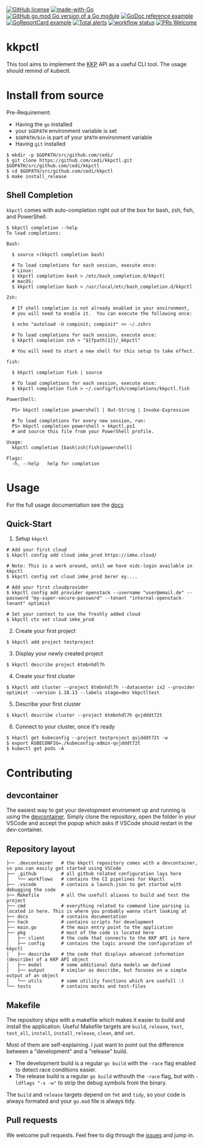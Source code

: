 [![GitHub license](https://img.shields.io/github/license/cedi/kkpctl.svg)](https://github.com/cedi/kkpctl/blob/main/LICENSE)
[![made-with-Go](https://img.shields.io/badge/Made%20with-Go-1f425f.svg)](http://golang.org)
[![GitHub go.mod Go version of a Go module](https://img.shields.io/github/go-mod/go-version/cedi/kkpctl.svg)](https://github.com/cedi/kkpctl)
[![GoDoc reference example](https://img.shields.io/badge/godoc-reference-blue.svg)](https://pkg.go.dev/github.com/cedi/kkpctl)
[![GoReportCard example](https://goreportcard.com/badge/github.com/cedi/kkpctl)](https://goreportcard.com/report/github.com/cedi/kkpctl)
[![Total alerts](https://img.shields.io/lgtm/alerts/g/cedi/kkpctl.svg?logo=lgtm&logoWidth=18)](https://lgtm.com/projects/g/cedi/kkpctl/alerts/)
[![workflow status](https://github.com/cedi/kkpctl/actions/workflows/go.yml/badge.svg)](https://github.com/cedi/kkpctl/actions)
[![PRs Welcome](https://img.shields.io/badge/PRs-welcome-brightgreen.svg?style=flat-square)](http://makeapullrequest.com)


# kkpctl

This tool aims to implement the [KKP](https://github.com/kubermatic/kubermatic) API as a useful CLI tool.
The usage should remind of kubectl.


# Install from source

Pre-Requirement:
* Having the `go` installed
* your `$GOPATH` environment variable is set
* `$GOPATH/bin` is part of your `$PATH` environment variable
* Having `git` installed

```
$ mkdir -p $GOPATH/src/github.com/cedi/
$ git clone https://github.com/cedi/kkpctl.git $GOPATH/src/github.com/cedi/kkpctl
$ cd $GOPATH/src/github.com/cedi/kkpctl
$ make install_release
```

## Shell Completion

`kkpctl` comes with auto-completion right out of the box for bash, zsh, fish, and PowerShell.

```
$ kkpctl completion --help
To load completions:

Bash:

  $ source <(kkpctl completion bash)

  # To load completions for each session, execute once:
  # Linux:
  $ kkpctl completion bash > /etc/bash_completion.d/kkpctl
  # macOS:
  $ kkpctl completion bash > /usr/local/etc/bash_completion.d/kkpctl

Zsh:

  # If shell completion is not already enabled in your environment,
  # you will need to enable it.  You can execute the following once:

  $ echo "autoload -U compinit; compinit" >> ~/.zshrc

  # To load completions for each session, execute once:
  $ kkpctl completion zsh > "${fpath[1]}/_kkpctl"

  # You will need to start a new shell for this setup to take effect.

fish:

  $ kkpctl completion fish | source

  # To load completions for each session, execute once:
  $ kkpctl completion fish > ~/.config/fish/completions/kkpctl.fish

PowerShell:

  PS> kkpctl completion powershell | Out-String | Invoke-Expression

  # To load completions for every new session, run:
  PS> kkpctl completion powershell > kkpctl.ps1
  # and source this file from your PowerShell profile.

Usage:
  kkpctl completion [bash|zsh|fish|powershell]

Flags:
  -h, --help   help for completion
```

# Usage

For the full usage documentation see the [docs](docs/commandline-usage.md)

## Quick-Start

1. Setup `kkpctl`
```
# Add your first cloud
$ kkpctl config add cloud imke_prod https://imke.cloud/

# Note: This is a work around, until we have oidc-login available in kkpctl
$ kkpctl config set cloud imke_prod berer ey....

# Add your first cloudprovider
$ kkpctl config add provider openstack --username "user@email.de" --password "my-super-secure-password" --tenant "internal-openstack-tenant" optimist

# Set your context to use the freshly added cloud
$ kkpctl ctx set cloud imke_prod
```

2. Create your first project
```
$ kkpctl add project testproject
```

3. Display your newly created project
```
$ kkpctl describe project 6tmbnhdl7h
```

4. Create your first cluster
```
$ kkpctl add cluster --project 6tmbnhdl7h --datacenter ix2 --provider optimist --version 1.18.13 --labels stage=dev kkpctltest
```

5. Describe your first cluster
```
$ kkpctl describe cluster --project 6tmbnhdl7h qvjdddt72t
```

6. Connect to your cluster, once it's ready
```
$ kkpctl get kubeconfig --project testproject qvjdddt72t -w 
$ export KUBECONFIG=./kubeconfig-admin-qvjdddt72t
$ kubectl get pods -A
```

# Contributing

## devcontainer
The easiest way to get your development enviroment up and running is using the [devcontainer](https://code.visualstudio.com/docs/remote/containers-tutorial).
Simply clone the repository, open the folder in your VSCode and accept the popup which asks if VSCode should restart in the dev-container. 

## Repository layout
```
├── .devcontainer   # the kkpctl repository comes with a devcontainer, so you can easily get started using VSCode
├── .github         # all github related configuration lays here
│   └── workflows   # contains the CI pipelines for kkpctl
├── .vscode         # contains a launch.json to get started with debugging the code
├── Makefile        # all the usefull aliases to build and test the project
├── cmd             # everything related to command line parsing is located in here. This is where you probably wanna start looking at
├── docs            # contains documentation
├── hack            # contains scripts for development 
├── main.go         # the main entry point to the application
├── pkg             # most of the code is located here
│   ├── client      # the code that connects to the KKP API is here
│   ├── config      # contains the logic around the configuration of kkpctl
│   ├── describe    # the code that displays advanced information (describe) of a KKP API object
│   ├── model       # some additional data models we defined
│   ├── output      # similar as describe, but focuses on a simple output of an object
│   └── utils       # some utility functions which are usefull :)
└── tests           # contains mocks and test-files

```

## Makefile 
The repository ships with a makefile which makes it easier to build and install the application.
Useful Makefile targets are `build`, `release`, `test`, `test_all`, `install`, `install_release`, `clean`, and `vet`.

Most of them are self-explaining. I just want to point out the difference between a "development" and a "release" build.
* The development build is a regular `go build` with the `-race` flag enabled to detect race conditions easier.
* The release build is a regular `go build` withouth the `-race` flag, but with `-ldflags "-s -w"` to strip the debug symbols from the binary.

The `build` and `release` targets depend on `fmt` and `tidy`, so your code is always formated and your `go.mod` file is always tidy.

## Pull requests
We welcome pull requests. Feel free to dig through the [issues](https://github.com/cedi/kkpctl/issues) and jump in.